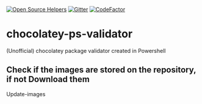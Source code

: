 [![Open Source Helpers](https://www.codetriage.com/tunisiano187/chocolatey-ps-validator/badges/users.svg)](https://www.codetriage.com/tunisiano187/chocolatey-ps-validator) [![Gitter](https://badges.gitter.im/Tunisiano18/community.svg)](https://gitter.im/Tunisiano18/community?utm_source=badge&utm_medium=badge&utm_campaign=pr-badge) [![CodeFactor](https://www.codefactor.io/repository/github/tunisiano187/chocolatey-ps-validator/badge)](https://www.codefactor.io/repository/github/tunisiano187/chocolatey-ps-validator)

# chocolatey-ps-validator
(Unofficial) chocolatey package validator created in Powershell

## Check if the images are stored on the repository, if not Download them
Update-images 
